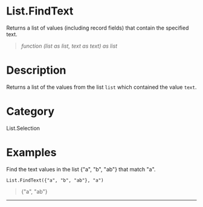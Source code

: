 ﻿# List.FindText
Returns a list of values (including record fields) that contain the specified text.
> _function (list as list, text as text) as list_
# Description 
Returns a list of the values from the list <code>list</code> which contained the value <code>text</code>.
# Category 
List.Selection
# Examples 
Find the text values in the list {"a", "b", "ab"} that match "a". 
```
List.FindText({"a", "b", "ab"}, "a")
```
> {"a", "ab"}
***
